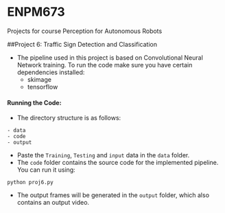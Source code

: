 # ENPM673
Projects for course Perception for Autonomous Robots

##Project 6: Traffic Sign Detection and Classification
- The pipeline used in this project is based on Convolutional Neural Network training. To run the code make sure you have certain dependencies installed:
    -  skimage
    -  tensorflow

#### Running the Code:
- The directory structure is as follows:
```
- data
- code
- output  
```
- Paste the `Training`, `Testing` and  `input` data in the `data` folder.
- The `code` folder contains the source code for the implemented pipeline. You can run it using:

```
python proj6.py
```
- The output frames will be generated in the `output` folder, which also contains an output video.
